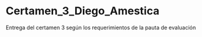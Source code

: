 # Certamen_3_Diego_Amestica
Entrega del certamen 3 según los requerimientos de la pauta de evaluación 
